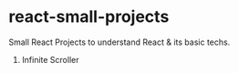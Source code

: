 # react-small-projects

Small React Projects to understand React &amp; its basic techs.

1. Infinite Scroller
